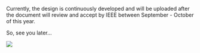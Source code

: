 Currently, the design is continuously developed and will be uploaded after the document will review and accept by IEEE between September - October of this year.

So, see you later...

<img src="https://user-images.githubusercontent.com/101992463/222877644-143a2dd3-e013-46d4-b8f8-bedd32ec3ca4.gif" aling="center">
